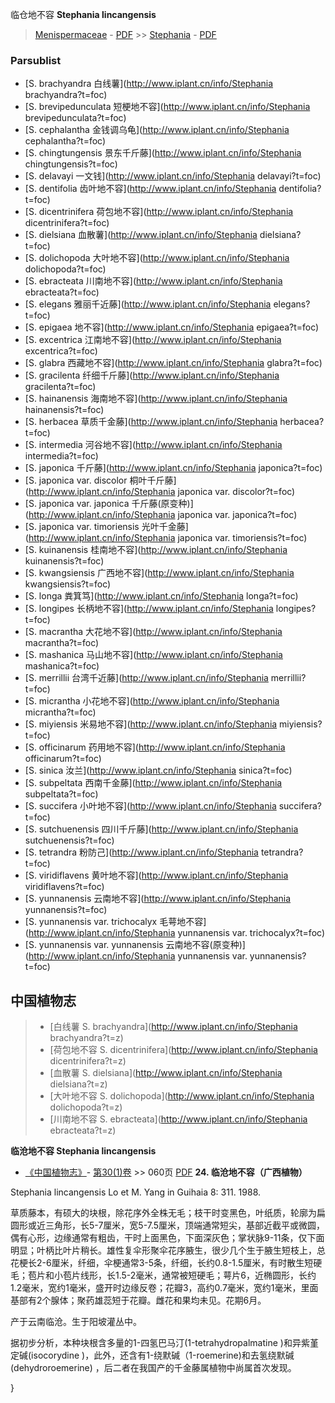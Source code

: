 临仓地不容 **Stephania lincangensis**

> [Menispermaceae](http://www.iplant.cn/info/Menispermaceae?t=foc) - [PDF](http://www.iplant.cn/foc/pdf/Menispermaceae.pdf) >> [Stephania](http://www.iplant.cn/info/Stephania?t=foc) - [PDF](http://www.iplant.cn/foc/pdf/Stephania.pdf)

### Parsublist

* [S.  brachyandra  白线薯](http://www.iplant.cn/info/Stephania brachyandra?t=foc)
* [S.  brevipedunculata  短梗地不容](http://www.iplant.cn/info/Stephania brevipedunculata?t=foc)
* [S.  cephalantha  金钱调乌龟](http://www.iplant.cn/info/Stephania cephalantha?t=foc)
* [S.  chingtungensis  景东千斤藤](http://www.iplant.cn/info/Stephania chingtungensis?t=foc)
* [S.  delavayi  一文钱](http://www.iplant.cn/info/Stephania delavayi?t=foc)
* [S.  dentifolia  齿叶地不容](http://www.iplant.cn/info/Stephania dentifolia?t=foc)
* [S.  dicentrinifera  荷包地不容](http://www.iplant.cn/info/Stephania dicentrinifera?t=foc)
* [S.  dielsiana  血散薯](http://www.iplant.cn/info/Stephania dielsiana?t=foc)
* [S.  dolichopoda  大叶地不容](http://www.iplant.cn/info/Stephania dolichopoda?t=foc)
* [S.  ebracteata  川南地不容](http://www.iplant.cn/info/Stephania ebracteata?t=foc)
* [S.  elegans  雅丽千近藤](http://www.iplant.cn/info/Stephania elegans?t=foc)
* [S.  epigaea  地不容](http://www.iplant.cn/info/Stephania epigaea?t=foc)
* [S.  excentrica  江南地不容](http://www.iplant.cn/info/Stephania excentrica?t=foc)
* [S.  glabra  西藏地不容](http://www.iplant.cn/info/Stephania glabra?t=foc)
* [S.  gracilenta  纤细千斤藤](http://www.iplant.cn/info/Stephania gracilenta?t=foc)
* [S.  hainanensis  海南地不容](http://www.iplant.cn/info/Stephania hainanensis?t=foc)
* [S.  herbacea  草质千金藤](http://www.iplant.cn/info/Stephania herbacea?t=foc)
* [S.  intermedia  河谷地不容](http://www.iplant.cn/info/Stephania intermedia?t=foc)
* [S.  japonica  千斤藤](http://www.iplant.cn/info/Stephania japonica?t=foc)
* [S.  japonica var. discolor  桐叶千斤藤](http://www.iplant.cn/info/Stephania japonica var. discolor?t=foc)
* [S.  japonica var. japonica  千斤藤(原变种)](http://www.iplant.cn/info/Stephania japonica var. japonica?t=foc)
* [S.  japonica var. timoriensis  光叶千金藤](http://www.iplant.cn/info/Stephania japonica var. timoriensis?t=foc)
* [S.  kuinanensis  桂南地不容](http://www.iplant.cn/info/Stephania kuinanensis?t=foc)
* [S.  kwangsiensis  广西地不容](http://www.iplant.cn/info/Stephania kwangsiensis?t=foc)
* [S.  longa  粪箕笃](http://www.iplant.cn/info/Stephania longa?t=foc)
* [S.  longipes  长柄地不容](http://www.iplant.cn/info/Stephania longipes?t=foc)
* [S.  macrantha  大花地不容](http://www.iplant.cn/info/Stephania macrantha?t=foc)
* [S.  mashanica  马山地不容](http://www.iplant.cn/info/Stephania mashanica?t=foc)
* [S.  merrillii  台湾千近藤](http://www.iplant.cn/info/Stephania merrillii?t=foc)
* [S.  micrantha  小花地不容](http://www.iplant.cn/info/Stephania micrantha?t=foc)
* [S.  miyiensis  米易地不容](http://www.iplant.cn/info/Stephania miyiensis?t=foc)
* [S.  officinarum  药用地不容](http://www.iplant.cn/info/Stephania officinarum?t=foc)
* [S.  sinica  汝兰](http://www.iplant.cn/info/Stephania sinica?t=foc)
* [S.  subpeltata  西南千金藤](http://www.iplant.cn/info/Stephania subpeltata?t=foc)
* [S.  succifera  小叶地不容](http://www.iplant.cn/info/Stephania succifera?t=foc)
* [S.  sutchuenensis  四川千斤藤](http://www.iplant.cn/info/Stephania sutchuenensis?t=foc)
* [S.  tetrandra  粉防己](http://www.iplant.cn/info/Stephania tetrandra?t=foc)
* [S.  viridiflavens  黄叶地不容](http://www.iplant.cn/info/Stephania viridiflavens?t=foc)
* [S.  yunnanensis  云南地不容](http://www.iplant.cn/info/Stephania yunnanensis?t=foc)
* [S.  yunnanensis var. trichocalyx  毛萼地不容](http://www.iplant.cn/info/Stephania yunnanensis var. trichocalyx?t=foc)
* [S.  yunnanensis var. yunnanensis  云南地不容(原变种)](http://www.iplant.cn/info/Stephania yunnanensis var. yunnanensis?t=foc)

## 中国植物志

> * [白线薯  S.  brachyandra](http://www.iplant.cn/info/Stephania brachyandra?t=z)
> * [荷包地不容  S.  dicentrinifera](http://www.iplant.cn/info/Stephania dicentrinifera?t=z)
> * [血散薯  S.  dielsiana](http://www.iplant.cn/info/Stephania dielsiana?t=z)
> * [大叶地不容  S.  dolichopoda](http://www.iplant.cn/info/Stephania dolichopoda?t=z)
> * [川南地不容  S.  ebracteata](http://www.iplant.cn/info/Stephania ebracteata?t=z)

**临沧地不容 Stephania lincangensis**

* [《中国植物志》](http://www.iplant.cn/frps)- [第30(1)卷](http://www.iplant.cn/frps/vol/30(1)) >> 060页 [PDF](http://www.iplant.cn/frps/pdf/30(1)/060c.PDF)
**24. 临沧地不容（广西植物）**

Stephania lincangensis Lo et M. Yang in Guihaia 8: 311. 1988.

草质藤本，有硕大的块根，除花序外全株无毛；枝干时变黑色，叶纸质，轮廓为扁圆形或近三角形，长5-7厘米，宽5-7.5厘米，顶端通常短尖，基部近截平或微圆，偶有心形，边缘通常有粗齿，干时上面黑色，下面深灰色；掌状脉9-11条，仅下面明显；叶柄比叶片稍长。雄性复伞形聚伞花序腋生，很少几个生于腋生短枝上，总花梗长2-6厘米，纤细，伞梗通常3-5条，纤细，长约0.8-1.5厘米，有时散生短硬毛；苞片和小苞片线形，长1.5-2毫米，通常被短硬毛；萼片6，近椭圆形，长约1.2毫米，宽约1毫米，盛开时边缘反卷；花瓣3，高约0.7毫米，宽约1毫米，里面基部有2个腺体；聚药雄蕊短于花瓣。雌花和果均未见。花期6月。

产于云南临沧。生于阳坡灌丛中。

据初步分析，本种块根含多量的1-四氢巴马汀(1-tetrahydropalmatine )和异紫堇定碱(isocorydine )，此外，还含有1-绕默碱（1-roemerine)和去氢绕默碱(dehydroroemerine) ，后二者在我国产的千金藤属植物中尚属首次发现。

}